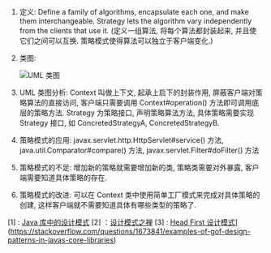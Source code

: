 1. 定义: Define a family of algorithms, encapsulate each one, and make them interchangeable. Strategy lets the algorithm vary independently from the clients that use it. (定义一组算法, 将每个算法都封装起来, 并且使它们之间可以互换. 策略模式使得算法可以独立于客户端变化.)

2. 类图: 

    ![UML 类图](E:\studynotes\studynotes\documents\designpattern\assets\strategy.png)

3. UML 类图分析: Context 叫做上下文, 起承上启下的封装作用, 屏蔽客户端对策略算法的直接访问, 客户端只需要调用 Context#operation() 方法即可调用底层的策略方法. Strategy 为策略接口, 声明策略算法方法, 具体策略需要实现 Strategy 接口, 如 ConcretedStrategyA, ConcretedStrategyB.

4. 策略模式的应用: javax.servlet.http.HttpServlet#service() 方法, java.util.Comparator#compare() 方法, javax.servlet.Filter#doFilter() 方法

5. 策略模式的不足: 增加新的策略就需要增加新的类, 策略类需要对外暴露, 客户端需要知道具体策略的存在.

6. 策略模式的改进: 可以在 Context 类中使用简单工厂模式来完成对具体策略的创建, 这样客户端就不需要知道具体有哪些类型的策略了.

    

  [1] : [Java 库中的设计模式](https://stackoverflow.com/questions/1673841/examples-of-gof-design-patterns-in-javas-core-libraries)
  [2] ：[设计模式之禅](https://book.douban.com/subject/4260618/)
  [3] : [Head First 设计模式](https://book.douban.com/subject/2243615/)](<https://stackoverflow.com/questions/1673841/examples-of-gof-design-patterns-in-javas-core-libraries>)